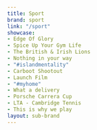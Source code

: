 ```yaml
---
title: Sport
brand: sport
link: "/sport"
showcase:
- Edge Of Glory
- Spice Up Your Gym Life
- The British & Irish Lions
- Nothing in your way
- "#islandmentality"
- Carboot Shootout
- Launch Film
- "#myhome"
- What a delivery
- Porsche Carrera Cup
- LTA - Cambridge Tennis
- This is why we play
layout: sub-brand
---
```


